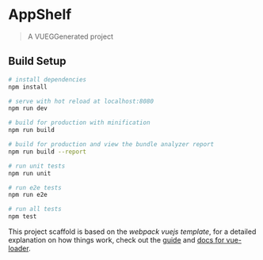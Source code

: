 # AppShelf

> A VUEGGenerated project

## Build Setup

``` bash
# install dependencies
npm install

# serve with hot reload at localhost:8080
npm run dev

# build for production with minification
npm run build

# build for production and view the bundle analyzer report
npm run build --report

# run unit tests
npm run unit

# run e2e tests
npm run e2e

# run all tests
npm test
```

This project scaffold is based on the *webpack vuejs template*, for a detailed explanation on how things work, check out the [guide](http://vuejs-templates.github.io/webpack/) and [docs for vue-loader](http://vuejs.github.io/vue-loader).
